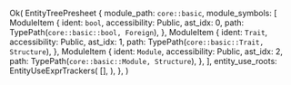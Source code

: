 Ok(
    EntityTreePresheet {
        module_path: `core::basic`,
        module_symbols: [
            ModuleItem {
                ident: `bool`,
                accessibility: Public,
                ast_idx: 0,
                path: TypePath(`core::basic::bool, Foreign`),
            },
            ModuleItem {
                ident: `Trait`,
                accessibility: Public,
                ast_idx: 1,
                path: TypePath(`core::basic::Trait, Structure`),
            },
            ModuleItem {
                ident: `Module`,
                accessibility: Public,
                ast_idx: 2,
                path: TypePath(`core::basic::Module, Structure`),
            },
        ],
        entity_use_roots: EntityUseExprTrackers(
            [],
        ),
    },
)